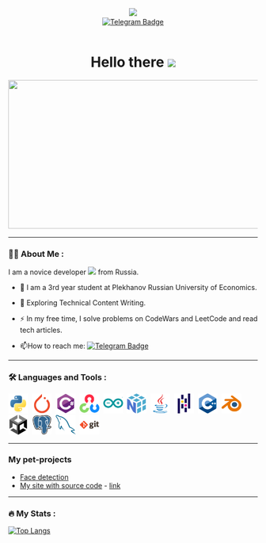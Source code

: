 <div id="header" align="center">
  <img src="https://media2.giphy.com/media/v1.Y2lkPTc5MGI3NjExZTVxZnRvbmVmejAyN3NxcHBjdWZzNGgxaXE5Y3Nha2tjOXFwbzlrYiZlcD12MV9pbnRlcm5hbF9naWZfYnlfaWQmY3Q9cw/Ll22OhMLAlVDb8UQWe/giphy.gif" width="100"/>

<div id="badges">
  <a href="https://t.me/mathew101">
    <img src="https://img.shields.io/badge/Telegram-blue?logo=telegram&logoColor=white" alt="Telegram Badge"/>
  </a>
</div>

<img src="https://komarev.com/ghpvc/?username=E-eclipse&style=flat&color=blue" alt=""/>

<h1>
  Hello there
  <img src="https://media.giphy.com/media/hvRJCLFzcasrR4ia7z/giphy.gif" width="30px"/>
</h1>

</div>

<div align="center">
  <img src="https://media3.giphy.com/media/v1.Y2lkPTc5MGI3NjExcXdhazhjanQwdW50eGViZWN6bnk1ejFpYWVhMTBkemQ4MHVxZm14MCZlcD12MV9pbnRlcm5hbF9naWZfYnlfaWQmY3Q9Zw/1GEATImIxEXVR79Dhk/giphy.gif" width="600" height="300"/>
</div>

---

### :man_technologist: About Me :
I am a novice developer <img src="https://media.giphy.com/media/WUlplcMpOCEmTGBtBW/giphy.gif" width="30"> from Russia.
- :telescope: I am a 3rd year student at Plekhanov Russian University of Economics.

- :seedling: Exploring Technical Content Writing.

- :zap: In my free time, I solve problems on CodeWars and LeetCode and read tech articles.

- :mailbox:How to reach me:  [![Telegram Badge](https://img.shields.io/badge/Telegram-blue?logo=telegram&logoColor=white)](https://t.me/mathew101)

---

### :hammer_and_wrench: Languages and Tools :
<div>
  <img src="https://github.com/devicons/devicon/blob/master/icons/python/python-original.svg" title="Python" alt="Python" width="40" height="40"/>&nbsp;
  <img src="https://github.com/devicons/devicon/blob/master/icons/pytorch/pytorch-original.svg" title="PyTorch" alt="PyTorch" width="40" height="40"/>&nbsp;
  <img src="https://github.com/devicons/devicon/blob/master/icons/csharp/csharp-original.svg" title="Csharp" alt="C#" width="40" height="40"/>&nbsp;
  <img src="https://github.com/devicons/devicon/blob/master/icons/opencv/opencv-original.svg" title="OpenCV" alt="OpenCV" width="40" height="40"/>&nbsp;
  <img src="https://github.com/devicons/devicon/blob/master/icons/arduino/arduino-original.svg" title="Arduino" alt="Arduino" width="40" height="40"/>&nbsp;
  <img src="https://github.com/devicons/devicon/blob/master/icons/numpy/numpy-original.svg" title="NumPy" alt="NumPy" width="40" height="40"/>&nbsp;
  <img src="https://github.com/devicons/devicon/blob/master/icons/java/java-original.svg" title="Java" alt="Java" width="40" height="40"/>&nbsp;
  <img src="https://github.com/devicons/devicon/blob/master/icons/pandas/pandas-original.svg" title="Pandas" alt="Pandas" width="40" height="40"/>&nbsp;
  <img src="https://github.com/devicons/devicon/blob/master/icons/cplusplus/cplusplus-original.svg" title="Cplusplus" alt="C++" width="40" height="40"/>&nbsp;
  <img src="https://github.com/devicons/devicon/blob/master/icons/blender/blender-original.svg" title="Blender" alt="Blender" width="40" height="40"/>&nbsp;
  <img src="https://github.com/devicons/devicon/blob/master/icons/unity/unity-original.svg" title="Unity" alt="Unity" width="40" height="40"/>&nbsp;
  <img src="https://github.com/devicons/devicon/blob/master/icons/postgresql/postgresql-original.svg" title="PostgreSQL" alt="PostgreSQL" width="40" height="40"/>&nbsp;
  <img src="https://github.com/devicons/devicon/blob/master/icons/mysql/mysql-original.svg" title="MySQL" alt="MySQL" width="40" height="40"/>&nbsp;
  <img src="https://github.com/devicons/devicon/blob/master/icons/git/git-original-wordmark.svg" title="Git" **alt="Git" width="40" height="40"/>
</div>

---
### My pet-projects

- <a href="https://github.com/E-eclipse/Face_auth">Face detection</a>
- <a href="https://github.com/E-eclipse/SiteSourceCode">My site with source code</a> - [link](https://www.e-eclipse.ru/)

---



### :fire: My Stats :

[![Top Langs](https://github-readme-stats.vercel.app/api/top-langs/?username=E-eclipse&layout=compact&theme=vision-friendly-dark)](https://github.com/anuraghazra/github-readme-stats)
